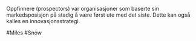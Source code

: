 Oppfinnere (prospectors) var organisasjoner som baserte sin markedsposisjon på stadig å være først ute med det siste. Dette kan også kalles en innovasjonsstrategi.

#Miles #Snow